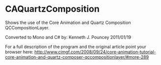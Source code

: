 CAQuartzComposition
===================

Shows the use of the Core Animation and Quartz Composition QCCompositionLayer.

Converted to Mono and C# by:  Kenneth J. Pouncey 2011/01/19

For a full description of the program and the original article point your browser here:
http://www.cimgf.com/2008/09/24/core-animation-tutorial-core-animation-and-quartz-composer-qccompositionlayer/#more-289
